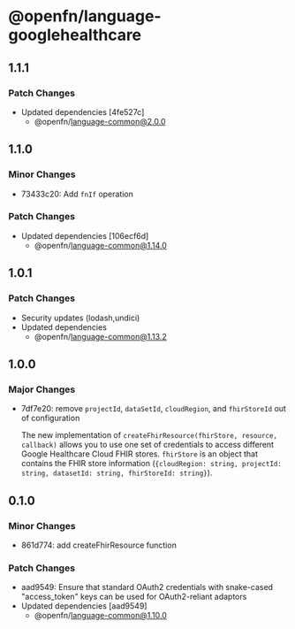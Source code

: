 # @openfn/language-googlehealthcare

## 1.1.1

### Patch Changes

- Updated dependencies [4fe527c]
  - @openfn/language-common@2.0.0

## 1.1.0

### Minor Changes

- 73433c20: Add `fnIf` operation

### Patch Changes

- Updated dependencies [106ecf6d]
  - @openfn/language-common@1.14.0

## 1.0.1

### Patch Changes

- Security updates (lodash,undici)
- Updated dependencies
  - @openfn/language-common@1.13.2

## 1.0.0

### Major Changes

- 7df7e20: remove `projectId`, `dataSetId`, `cloudRegion`, and `fhirStoreId` out
  of configuration

  The new implementation of `createFhirResource(fhirStore, resource, callback)`
  allows you to use one set of credentials to access different Google Healthcare
  Cloud FHIR stores. `fhirStore` is an object that contains the FHIR store
  information
  (`{cloudRegion: string, projectId: string, datasetId: string, fhirStoreId: string}`).

## 0.1.0

### Minor Changes

- 861d774: add createFhirResource function

### Patch Changes

- aad9549: Ensure that standard OAuth2 credentials with snake-cased
  "access_token" keys can be used for OAuth2-reliant adaptors
- Updated dependencies [aad9549]
  - @openfn/language-common@1.10.0

